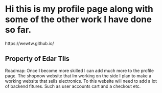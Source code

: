 <h1>Hi this is my profile page along with some of the other work I have done so far.</h1>
https://wewtw.github.io/
<h2>Property of Edar Tlis</h2>
<p>Roadmap: Once I become more skilled I can add much more to the profile page. The shopnow website that Im working on the side I plan to make a working website that sells electronics. To this website will need to add a lot of backend fitures. Such as user accounts cart and a checkout etc.</p>




